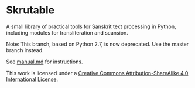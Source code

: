 # Skrutable

A small library of practical tools for Sanskrit text processing in Python, including modules for transliteration and scansion.

Note: This branch, based on Python 2.7, is now deprecated. Use the master branch instead.

See [manual.md](./manual.md) for instructions.

This work is licensed under a [Creative Commons Attribution-ShareAlike 4.0 International License](https://creativecommons.org/licenses/by-sa/4.0/).
